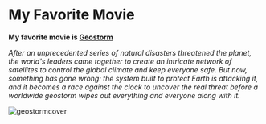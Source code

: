 # My Favorite Movie 

**My favorite movie is [Geostorm](https://www.google.com/search?sca_esv=a1c2417e3bcb69eb&rlz=1C1YTUH_enPH1079PH1079&sxsrf=ADLYWIKOdCaaUVrosU2Wk72x6oBl9Ktb6w:1731671466462&q=geostorm&source=lnms&fbs=AEQNm0DvD4UMlvdpwktgGj2ZHhIXAIHy0lF5HBdT5py_0SmcDRj-ZcG8sN4MPTI25WFYis4wl2w2HABIwzHTNHgs0XyvwBQ326rTyYqJYbg_1X6pmt2OKPouyxEdwTCL9hsaApO3FRLbqtkj9tDfgnXKaUvRe7AGx_xdZ-OvZau2lFn-u1kTzfVBNQnpFLBtYqyr8ThTATosP7fshT1I2Y9qykLFrVsXeA&sa=X&ved=2ahUKEwiY6oD1ot6JAxWjp1YBHXphIf0Q0pQJegQIFBAB&biw=1366&bih=641&dpr=1)**


*After an unprecedented series of natural disasters threatened the planet, the world's leaders came together to create an intricate network of satellites to control the global climate and keep everyone safe. But now, something has gone wrong: the system built to protect Earth is attacking it, and it becomes a race against the clock to uncover the real threat before a worldwide geostorm wipes out everything and everyone along with it.*

![geostormcover](https://github.com/user-attachments/assets/aa50b28b-bb0c-462c-a02c-16df25fa36d5)
